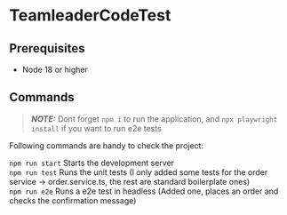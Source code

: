 # TeamleaderCodeTest

## Prerequisites

- Node 18 or higher

## Commands

> **_NOTE:_** Dont forget `npm i` to run the application, and `npx playwright install` if you want to run e2e tests

Following commands are handy to check the project:

`npm run start` Starts the development server\
`npm run test` Runs the unit tests (I only added some tests for the order service -> order.service.ts, the rest are standard boilerplate ones)\
`npm run e2e` Runs a e2e test in headless (Added one, places an order and checks the confirmation message)
